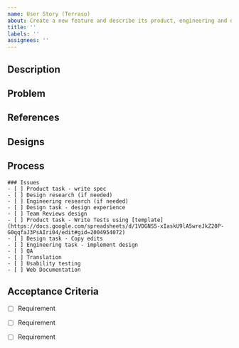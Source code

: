 ```yaml
---
name: User Story (Terraso)
about: Create a new feature and describe its product, engineering and design work
title: ''
labels: ''
assignees: ''
---
```


## Description


## Problem


## References


## Designs


## Process
```[tasklist]
### Issues
- [ ] Product task - write spec
- [ ] Design research (if needed)
- [ ] Engineering research (if needed)
- [ ] Design task - design experience
- [ ] Team Reviews design
- [ ] Product task - Write Tests using [template](https://docs.google.com/spreadsheets/d/1VDGNS5-xIaskU9lA5wreJkZ20P-G0qqfaJ3PsAIri04/edit#gid=2004954072)
- [ ] Design task - Copy edits
- [ ] Engineering task - implement design
- [ ] QA
- [ ] Translation
- [ ] Usability testing
- [ ] Web Documentation
```

## Acceptance Criteria

- [ ] Requirement
- [ ] Requirement
- [ ] Requirement



